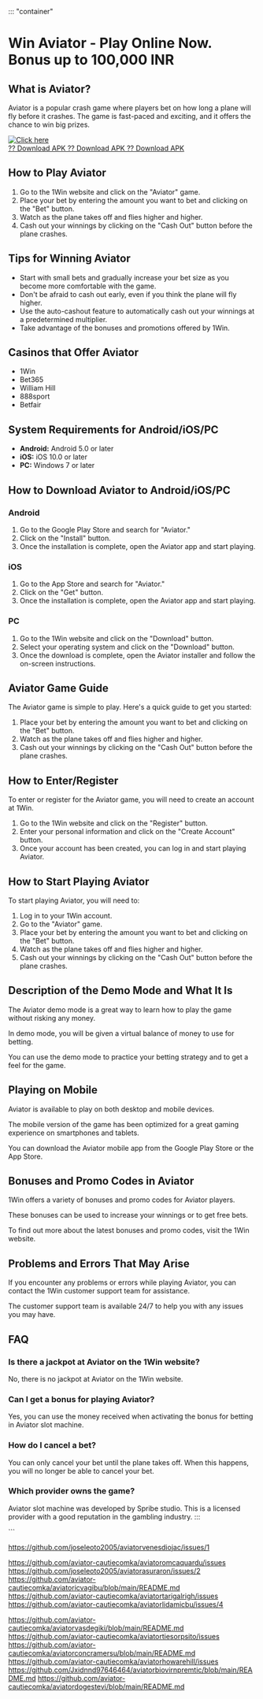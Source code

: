 ::: \"container\"
# Win Aviator - Play Online Now. Bonus up to 100,000 INR

## What is Aviator?

Aviator is a popular crash game where players bet on how long a plane
will fly before it crashes. The game is fast-paced and exciting, and it
offers the chance to win big prizes.

[![Click
here](https://readscoops.com/wp-content/uploads/2023/03/Readscoop-aviator-1-1.jpg)](https://traff.sbs/deff)\
[?? Download APK ?? Download APK ?? Download
APK](https://traff.sbs/deff)

## How to Play Aviator

1.  Go to the 1Win website and click on the "Aviator" game.
2.  Place your bet by entering the amount you want to bet and clicking
    on the "Bet" button.
3.  Watch as the plane takes off and flies higher and higher.
4.  Cash out your winnings by clicking on the "Cash Out" button
    before the plane crashes.

## Tips for Winning Aviator

-   Start with small bets and gradually increase your bet size as you
    become more comfortable with the game.
-   Don\'t be afraid to cash out early, even if you think the plane will
    fly higher.
-   Use the auto-cashout feature to automatically cash out your winnings
    at a predetermined multiplier.
-   Take advantage of the bonuses and promotions offered by 1Win.

## Casinos that Offer Aviator

-   1Win
-   Bet365
-   William Hill
-   888sport
-   Betfair

## System Requirements for Android/iOS/PC

-   **Android:** Android 5.0 or later
-   **iOS:** iOS 10.0 or later
-   **PC:** Windows 7 or later

## How to Download Aviator to Android/iOS/PC

### Android

1.  Go to the Google Play Store and search for "Aviator."
2.  Click on the "Install" button.
3.  Once the installation is complete, open the Aviator app and start
    playing.

### iOS

1.  Go to the App Store and search for "Aviator."
2.  Click on the "Get" button.
3.  Once the installation is complete, open the Aviator app and start
    playing.

### PC

1.  Go to the 1Win website and click on the "Download" button.
2.  Select your operating system and click on the "Download"
    button.
3.  Once the download is complete, open the Aviator installer and follow
    the on-screen instructions.

## Aviator Game Guide

The Aviator game is simple to play. Here\'s a quick guide to get you
started:

1.  Place your bet by entering the amount you want to bet and clicking
    on the "Bet" button.
2.  Watch as the plane takes off and flies higher and higher.
3.  Cash out your winnings by clicking on the "Cash Out" button
    before the plane crashes.

## How to Enter/Register

To enter or register for the Aviator game, you will need to create an
account at 1Win.

1.  Go to the 1Win website and click on the "Register" button.
2.  Enter your personal information and click on the "Create
    Account" button.
3.  Once your account has been created, you can log in and start playing
    Aviator.

## How to Start Playing Aviator

To start playing Aviator, you will need to:

1.  Log in to your 1Win account.
2.  Go to the "Aviator" game.
3.  Place your bet by entering the amount you want to bet and clicking
    on the "Bet" button.
4.  Watch as the plane takes off and flies higher and higher.
5.  Cash out your winnings by clicking on the "Cash Out" button
    before the plane crashes.

## Description of the Demo Mode and What It Is

The Aviator demo mode is a great way to learn how to play the game
without risking any money.

In demo mode, you will be given a virtual balance of money to use for
betting.

You can use the demo mode to practice your betting strategy and to get a
feel for the game.

## Playing on Mobile

Aviator is available to play on both desktop and mobile devices.

The mobile version of the game has been optimized for a great gaming
experience on smartphones and tablets.

You can download the Aviator mobile app from the Google Play Store or
the App Store.

## Bonuses and Promo Codes in Aviator

1Win offers a variety of bonuses and promo codes for Aviator players.

These bonuses can be used to increase your winnings or to get free bets.

To find out more about the latest bonuses and promo codes, visit the
1Win website.

## Problems and Errors That May Arise

If you encounter any problems or errors while playing Aviator, you can
contact the 1Win customer support team for assistance.

The customer support team is available 24/7 to help you with any issues
you may have.

## FAQ

### Is there a jackpot at Aviator on the 1Win website?

No, there is no jackpot at Aviator on the 1Win website.

### Can I get a bonus for playing Aviator?

Yes, you can use the money received when activating the bonus for
betting in Aviator slot machine.

### How do I cancel a bet?

You can only cancel your bet until the plane takes off. When this
happens, you will no longer be able to cancel your bet.

### Which provider owns the game?

Aviator slot machine was developed by Spribe studio. This is a licensed
provider with a good reputation in the gambling industry.
:::

\`\`\`

https://github.com/joseleoto2005/aviatorvenesdiojac/issues/1

https://github.com/aviator-cautiecomka/aviatoromcaquardu/issues
https://github.com/joseleoto2005/aviatorasuraron/issues/2
https://github.com/aviator-cautiecomka/aviatoricvagibu/blob/main/README.md
https://github.com/aviator-cautiecomka/aviatortarigalrigh/issues
https://github.com/aviator-cautiecomka/aviatorlidamicbu/issues/4

https://github.com/aviator-cautiecomka/aviatorvasdegiki/blob/main/README.md
https://github.com/aviator-cautiecomka/aviatortiesorpsito/issues
https://github.com/aviator-cautiecomka/aviatorconcramersu/blob/main/README.md
https://github.com/aviator-cautiecomka/aviatorhowarehill/issues
https://github.com/Jxidnnd97646464/aviatorbiovirnpremtic/blob/main/README.md
https://github.com/aviator-cautiecomka/aviatordogestevi/blob/main/README.md

